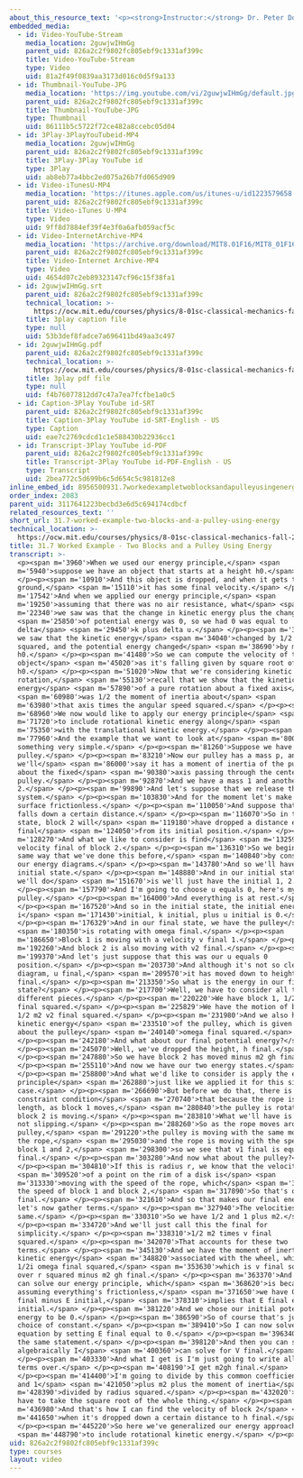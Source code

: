 ```yaml
---
about_this_resource_text: '<p><strong>Instructor:</strong> Dr. Peter Dourmashkin</p>'
embedded_media:
  - id: Video-YouTube-Stream
    media_location: 2guwjwIHmGg
    parent_uid: 826a2c2f9802fc805ebf9c1331af399c
    title: Video-YouTube-Stream
    type: Video
    uid: 81a2f49f0839aa3173d016c0d5f9a133
  - id: Thumbnail-YouTube-JPG
    media_location: 'https://img.youtube.com/vi/2guwjwIHmGg/default.jpg'
    parent_uid: 826a2c2f9802fc805ebf9c1331af399c
    title: Thumbnail-YouTube-JPG
    type: Thumbnail
    uid: 86111b5c5722f72ce482a8ccebc05d04
  - id: 3Play-3PlayYouTubeid-MP4
    media_location: 2guwjwIHmGg
    parent_uid: 826a2c2f9802fc805ebf9c1331af399c
    title: 3Play-3Play YouTube id
    type: 3Play
    uid: ab8eb77a4bbc2ed075a26b7fd065d909
  - id: Video-iTunesU-MP4
    media_location: 'https://itunes.apple.com/us/itunes-u/id1223579658'
    parent_uid: 826a2c2f9802fc805ebf9c1331af399c
    title: Video-iTunes U-MP4
    type: Video
    uid: 9ff8d7884ef39f4e3f0a6afb059acf5c
  - id: Video-InternetArchive-MP4
    media_location: 'https://archive.org/download/MIT8.01F16/MIT8_01F16_L31v06_360p.mp4'
    parent_uid: 826a2c2f9802fc805ebf9c1331af399c
    title: Video-Internet Archive-MP4
    type: Video
    uid: 4654d07c2eb89323147cf96c15f38fa1
  - id: 2guwjwIHmGg.srt
    parent_uid: 826a2c2f9802fc805ebf9c1331af399c
    technical_location: >-
      https://ocw.mit.edu/courses/physics/8-01sc-classical-mechanics-fall-2016/week-10-rotational-motion/31.7-worked-example-two-blocks-and-a-pulley-using-energy/31.7-worked-example-two-blocks-and-a-pulley-using-energy/2guwjwIHmGg.srt
    title: 3play caption file
    type: null
    uid: 53b3def8fadce7a696411bd49aa3c497
  - id: 2guwjwIHmGg.pdf
    parent_uid: 826a2c2f9802fc805ebf9c1331af399c
    technical_location: >-
      https://ocw.mit.edu/courses/physics/8-01sc-classical-mechanics-fall-2016/week-10-rotational-motion/31.7-worked-example-two-blocks-and-a-pulley-using-energy/31.7-worked-example-two-blocks-and-a-pulley-using-energy/2guwjwIHmGg.pdf
    title: 3play pdf file
    type: null
    uid: f4b76077812dd7c47a7ea7fcfbe1a0c5
  - id: Caption-3Play YouTube id-SRT
    parent_uid: 826a2c2f9802fc805ebf9c1331af399c
    title: Caption-3Play YouTube id-SRT-English - US
    type: Caption
    uid: eae7c2769cdcd1c1e588430b22936cc1
  - id: Transcript-3Play YouTube id-PDF
    parent_uid: 826a2c2f9802fc805ebf9c1331af399c
    title: Transcript-3Play YouTube id-PDF-English - US
    type: Transcript
    uid: 2bea772c5d699b6c5d654c5c981812e8
inline_embed_id: 8956500931.7workedexampletwoblocksandapulleyusingenergy23243991
order_index: 2083
parent_uid: 3117641223becbd3e6d5c694174cdbcf
related_resources_text: ''
short_url: 31.7-worked-example-two-blocks-and-a-pulley-using-energy
technical_location: >-
  https://ocw.mit.edu/courses/physics/8-01sc-classical-mechanics-fall-2016/week-10-rotational-motion/31.7-worked-example-two-blocks-and-a-pulley-using-energy/31.7-worked-example-two-blocks-and-a-pulley-using-energy
title: 31.7 Worked Example - Two Blocks and a Pulley Using Energy
transcript: >-
  <p><span m='3960'>When we used our energy principle,</span> <span
  m='5940'>suppose we have an object that starts at a height h0.</span>
  </p><p><span m='10910'>And this object is dropped, and when it gets to the
  ground,</span> <span m='15110'>it has some final velocity.</span> </p><p><span
  m='17542'>And when we applied our energy principle,</span> <span
  m='19250'>assuming that there was no air resistance, what</span> <span
  m='22340'>we saw was that the change in kinetic energy plus the change</span>
  <span m='25850'>of potential energy was 0, so we had 0 was equal to
  delta</span> <span m='29450'>k plus delta u.</span> </p><p><span m='32180'>And
  we saw that the kinetic energy</span> <span m='34040'>changed by 1/2 mv
  squared, and the potential energy changed</span> <span m='38690'>by minus mg
  h0.</span> </p><p><span m='41480'>So we can compute the velocity of the
  object</span> <span m='45020'>as it's falling given by square root of 2g
  h0.</span> </p><p><span m='51020'>Now that we're considering kinetic energy of
  rotation,</span> <span m='55130'>recall that we show that the kinetic
  energy</span> <span m='57890'>of a pure rotation about a fixed axis</span>
  <span m='60980'>was 1/2 the moment of inertia about</span> <span
  m='63980'>that axis times the angular speed squared.</span> </p><p><span
  m='68960'>We now would like to apply our energy principle</span> <span
  m='71720'>to include rotational kinetic energy along</span> <span
  m='75350'>with the translational kinetic energy.</span> </p><p><span
  m='77960'>And the example that we want to look at</span> <span m='80000'>is
  something very simple.</span> </p><p><span m='81260'>Suppose we have a
  pulley.</span> </p><p><span m='83210'>Now our pulley has a mass p, and
  we'll</span> <span m='86000'>say it has a moment of inertia of the pulley
  about the fixed</span> <span m='90380'>axis passing through the center of the
  pulley.</span> </p><p><span m='92870'>And we have a mass 1 and another block
  2.</span> </p><p><span m='99890'>And let's suppose that we release this
  system.</span> </p><p><span m='103830'>And for the moment let's make this
  surface frictionless.</span> </p><p><span m='110050'>And suppose that block 2
  falls down a certain distance.</span> </p><p><span m='116070'>So in the final
  state, block 2 will</span> <span m='119180'>have dropped a distance each
  final</span> <span m='124050'>from its initial position.</span> </p><p><span
  m='128270'>And what we like to consider is find</span> <span m='132590'>the
  velocity final of block 2.</span> </p><p><span m='136310'>So we begin in the
  same way that we've done this before,</span> <span m='140840'>by considering
  our energy diagrams.</span> </p><p><span m='143780'>And so we'll have an
  initial state.</span> </p><p><span m='148880'>And in our initial state, what
  we'll do</span> <span m='151670'>is we'll just have the initial 1, 2.</span>
  </p><p><span m='157790'>And I'm going to choose u equals 0, here's my
  pulley.</span> </p><p><span m='164000'>And everything is at rest.</span>
  </p><p><span m='167520'>And so in the initial state, the initial energy,
  i</span> <span m='171430'>initial, k initial, plus u initial is 0.</span>
  </p><p><span m='176329'>And in our final state, we have the pulley</span>
  <span m='180350'>is rotating with omega final.</span> </p><p><span
  m='186650'>Block 1 is moving with a velocity v final 1.</span> </p><p><span
  m='192260'>And block 2 is also moving with v2 final.</span> </p><p><span
  m='199370'>And let's just suppose that this was our u equals 0
  position.</span> </p><p><span m='203730'>And although it's not so clear in the
  diagram, u final,</span> <span m='209570'>it has moved down to height h
  final.</span> </p><p><span m='213350'>So what is the energy in our final
  state?</span> </p><p><span m='217700'>Well, we have to consider all the
  different pieces.</span> </p><p><span m='220220'>We have block 1, 1/2 m1, v1
  final squared.</span> </p><p><span m='225829'>We have the motion of block 2,
  1/2 m2 v2 final squared.</span> </p><p><span m='231980'>And we also have the
  kinetic energy</span> <span m='233510'>of the pulley, which is given by 1/2 I
  about the pulley</span> <span m='240140'>omega final squared.</span>
  </p><p><span m='242180'>And what about our final potential energy?</span>
  </p><p><span m='245070'>Well, we've dropped the height, h final.</span>
  </p><p><span m='247880'>So we have block 2 has moved minus m2 gh final.</span>
  </p><p><span m='255110'>And now we have our two energy states.</span>
  </p><p><span m='258800'>And what we'd like to consider is apply the energy
  principle</span> <span m='262880'>just like we applied it for this simple
  case.</span> </p><p><span m='266690'>But before we do that, there is a
  constraint condition</span> <span m='270740'>that because the rope is fixed in
  length, as block 1 moves,</span> <span m='280840'>the pulley is rotating and
  block 2 is moving.</span> </p><p><span m='283810'>What we'll have is fixed and
  not slipping.</span> </p><p><span m='288260'>So as the rope moves around the
  pulley,</span> <span m='291220'>the pulley is moving with the same motion as
  the rope,</span> <span m='295030'>and the rope is moving with the speeds of
  block 1 and 2,</span> <span m='298300'>so we see that v1 final is equal to v2
  final.</span> </p><p><span m='303280'>And now what about the pulley?</span>
  </p><p><span m='304810'>If this is radius r, we know that the velocity</span>
  <span m='309520'>of a point on the rim of a disk is</span> <span
  m='313330'>moving with the speed of the rope, which</span> <span m='315940'>is
  the speed of block 1 and block 2,</span> <span m='317890'>So that's our omega
  final.</span> </p><p><span m='321610'>And so that makes our final energy,
  let's now gather terms.</span> </p><p><span m='327940'>The velocities are the
  same.</span> </p><p><span m='330310'>So we have 1/2 and 1 plus m2.</span>
  </p><p><span m='334720'>And we'll just call this the final for
  simplicity.</span> </p><p><span m='338310'>1/2 m2 times v final
  squared.</span> </p><p><span m='342070'>That accounts for these two
  terms.</span> </p><p><span m='345130'>And we have the moment of inertia,
  kinetic energy</span> <span m='348820'>associated with the wheel, which is
  1/2i omega final squared,</span> <span m='353630'>which is v final squared
  over r squared minus m2 gh final.</span> </p><p><span m='363370'>And so now we
  can solve our energy principle, which</span> <span m='368620'>is because we're
  assuming everything's frictionless,</span> <span m='371650'>we have 0 equals E
  final minus E initial,</span> <span m='378310'>implies that E final equals E
  initial.</span> </p><p><span m='381220'>And we chose our initial potential
  energy to be 0.</span> </p><p><span m='386590'>So of course that's just a
  choice of constant.</span> </p><p><span m='389410'>So I can now solve this
  equation by setting E final equal to 0.</span> </p><p><span m='396340'>That's
  the same statement.</span> </p><p><span m='398120'>And then you can see
  algebraically I</span> <span m='400360'>can solve for V final.</span>
  </p><p><span m='403330'>And what I get is I'm just going to write all these
  terms over.</span> </p><p><span m='408190'>I get m2gh final.</span>
  </p><p><span m='414400'>I'm going to divide by this common coefficient, 1/2
  and 1</span> <span m='421050'>plus m2 plus the moment of inertia</span> <span
  m='428390'>divided by radius squared.</span> </p><p><span m='432020'>And I now
  have to take the square root of the whole thing.</span> </p><p><span
  m='436980'>And that's how I can find the velocity of block 2</span> <span
  m='441650'>when it's dropped down a certain distance to h final.</span>
  </p><p><span m='445220'>So here we've generalized our energy approach</span>
  <span m='448790'>to include rotational kinetic energy.</span> </p><p></p>
uid: 826a2c2f9802fc805ebf9c1331af399c
type: courses
layout: video
---
```

